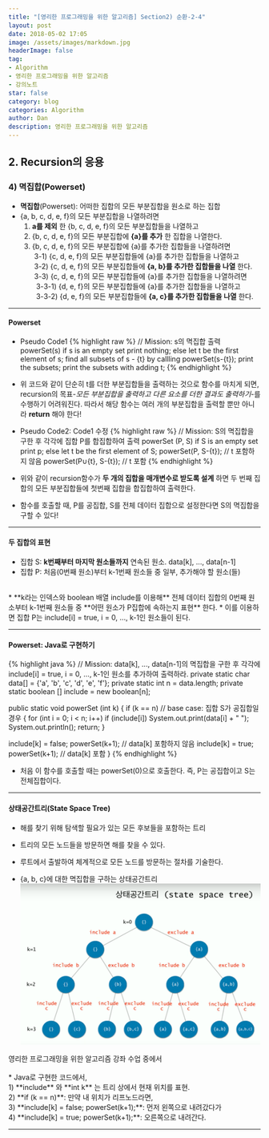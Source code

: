 ```yaml
---
title: "[영리한 프로그래밍을 위한 알고리즘] Section2) 순환-2-4"
layout: post
date: 2018-05-02 17:05
image: /assets/images/markdown.jpg
headerImage: false
tag:
- Algorithm
- 영리한 프로그래밍을 위한 알고리즘
- 강의노트
star: false
category: blog
categories: Algorithm
author: Dan
description: 영리한 프로그래밍을 위한 알고리즘
---
```

## 2. Recursion의 응용

### 4) 멱집합(Powerset)

* **멱집합**(Powerset): 어떠한 집합의 모든 부분집합을 원소로 하는 집합
* {a, b, c, d, e, f}의 모든 부분집합을 나열하려면<br>
    1) **a를 제외** 한 <span class="evidence-purple">{b, c, d, e, f}의 모든 부분집합들을 나열</span>하고<br>
    2) {b, c, d, e, f}의 모든 부분집합에 <span class="evidence-purple">**{a}를 추가** 한 집합을 나열</span>한다.<br>
    3) {b, c, d, e, f}의 모든 부분집합에 {a}를 추가한 집합들을 나열하려면<br>
    &nbsp;3-1) {c, d, e, f}의 모든 부분집합들에 {a}를 추가한 집합들을 나열하고<br>
    &nbsp;3-2)  {c, d, e, f}의 모든 부분집합들에 **{a, b}를 추가한 집합들을 나열** 한다.<br>
    &nbsp;3-3) {c, d, e, f}의 모든 부분집합들에 {a}를 추가한 집합들을 나열하려면<br>
    &nbsp;&nbsp;3-3-1) {d, e, f}의 모든 부분집합들에 {a}를 추가한 집합들을 나열하고<br>
    &nbsp;&nbsp;3-3-2) {d, e, f}의 모든 부분집합들에 **{a, c}를 추가한 집합들을 나열** 한다.

---
#### Powerset
* Pseudo Code1
{% highlight raw %}
// Mission: s의 멱집합 출력
powerSet(s)
if s is an empty set
  print nothing;
else
  let t be the first element of s;
  find all subsets of s - {t} by callling powerSet(s-{t});
  print the subsets;
  print the subsets with adding t;
{% endhighlight %}

* 위 코드와 같이 단순히 t를 더한 부분집합들을 출력하는 것으로 함수를 마치게 되면, recursion의 목표-*모든 부분집합을 출력하고 다른 요소를 더한 결과도 출력하기*-를 수행하기 어려워진다. 따라서 해당 함수는 여러 개의 부분집합을 출력할 뿐만 아니라 **return** 해야 한다!

<div class="breaker"></div>

* Pseudo Code2: Code1 수정
{% highlight raw %}
// Mission: S의 멱집합을 구한 후 각각에 집합 P를 합집합하여 출력
powerSet (P, S)
if S is an empty set
  print p;
else
  let t be the first element of S;
  powerSet(P, S-{t}); // t 포함하지 않음
  powerSet(P∪{t}, S-{t}); // t 포함
{% endhighlight %}

* 위와 같이 recursion함수가 **두 개의 집합을 매개변수로 받도록 설계** 하면 두 번째 집합의 모든 부분집합들에 첫번째 집합을 합집합하여 출력한다.
* 함수를 호출할 때, P를 공집합, S를 전체 데이터 집합으로 설정한다면 S의 멱집합을 구할 수 있다!

---
#### 두 집합의 표현

* 집합 S: **k번째부터 마지막 원소들까지** 연속된 원소. data[k], ..., data[n-1]
* 집합 P: 처음(0번째 원소)부터 k-1번째 원소들 중 일부, 추가해야 할 원소(들)
<br>
* <span class="evidence-yellow">**k라는 인덱스와 boolean 배열 include를 이용해**</span> 전체 데이터 집합의 0번째 원소부터 k-1번째  원소들 중 **어떤 원소가 P집합에 속하는지 표현** 한다.
* 이를 이용하면 집합 P는 include[i] = true, i = 0, ..., k-1인 원소들이 된다.

---
#### Powerset: Java로 구현하기
{% highlight java %}
// Mission: data[k], ..., data[n-1]의 멱집합을 구한 후 각각에 include[i] = true, i = 0, ..., k-1인 원소를 추가하여 출력하라.
private static char data[] = {'a', 'b', 'c', 'd', 'e', 'f'};
private static int n = data.length;
private static boolean [] include = new boolean[n];

public static void powerSet (int k)
{
  if (k == n) // base case: 집합 S가 공집합일 경우
  {
    for (int i = 0; i < n; i++)
      if (include[i]) System.out.print(data[i] + " ");
    System.out.println();
    return;
  }

  include[k] = false;
  powerSet(k+1); // data[k] 포함하지 않음
  include[k] = true;
  powerSet(k+1); // data[k] 포함
}
{% endhighlight %}

* 처음 이 함수를 호출할 때는 powerSet(0)으로 호출한다. 즉, P는 공집합이고 S는 전체집합이다.

---
#### 상태공간트리(State Space Tree)

* 해를 찾기 위해 탐색할 필요가 있는 모든 후보들을 포함하는 트리
* 트리의 모든 노드들을 방문하면 해를 찾을 수 있다.
* 루트에서 출발하여 체계적으로 모든 노드를 방문하는 절차를 기술한다.

* {a, b, c}에 대한 멱집합을 구하는 상태공간트리
![Markdown Image][1]
<figcaption class="caption">영리한 프로그래밍을 위한 알고리즘 강좌 수업 중에서</figcaption>
<br>
* Java로 구현한 코드에서, <br>
   1) **include** 와 **int k** 는 트리 상에서 현재 위치를 표현.<br>
   2) **if (k == n)**: 만약 내 위치가 리프노드라면,<br>
   3) **include[k] = false; powerSet(k+1);**: 먼저 왼쪽으로 내려갔다가<br>
   4) **include[k] = true; powerSet(k+1);**: 오른쪽으로 내려간다.

---
[1]: /assets/images/스크린샷2018-05-03-1.jpg
